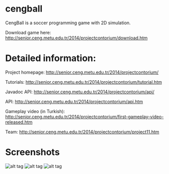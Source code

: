 # cengball
CengBall is a soccer programming game with 2D simulation.

Download game here: http://senior.ceng.metu.edu.tr/2014/projectcontorium/download.htm

# Detailed information:
Project homepage:
http://senior.ceng.metu.edu.tr/2014/projectcontorium/

Tutorials:
http://senior.ceng.metu.edu.tr/2014/projectcontorium/tutorial.htm

Javadoc API:
http://senior.ceng.metu.edu.tr/2014/projectcontorium/api/

API:
http://senior.ceng.metu.edu.tr/2014/projectcontorium/api.htm

Gameplay video (in Turkish):
http://senior.ceng.metu.edu.tr/2014/projectcontorium/first-gameplay-video-released.htm

Team:
http://senior.ceng.metu.edu.tr/2014/projectcontorium/project11.htm

# Screenshots
![alt tag](http://senior.ceng.metu.edu.tr/2014/projectcontorium/img/screenshots/1.png)
![alt tag](http://senior.ceng.metu.edu.tr/2014/projectcontorium/img/screenshots/2.png)
![alt tag](http://senior.ceng.metu.edu.tr/2014/projectcontorium/img/screenshots/5.png)
